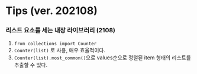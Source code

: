# Tips (ver. 202108)

### 리스트 요소를 세는 내장 라이브러리 (2108)
1. `from collections import Counter`
2. `Counter(list)` 로 사용, 매우 효율적이다.
3. `Counter(list).most_common()`으로 values순으로 정렬된 item 형태의 리스트를 추출할 수 있다.

